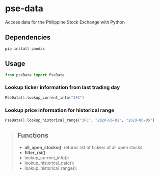 # pse-data
Access data for the Philippine Stock Exchange with Python

## Dependencies
```
pip install pandas
```
## Usage
```python
from pseData import PseData
```
### Lookup ticker information from last trading day
```python
PseData().lookup_current_info("JFC")
```
### Lookup price information for historical range
```python
PseData().lookup_historical_range("JFC", "2020-06-01", "2020-06-05")
```

> ## Functions
>
> - **all_open_stocks()**: returns list of tickers of all open stocks
> - **filter_rsi()**:
> - lookup_current_info():
> - lookup_historical_date():
> - lookup_historical_range():
>
